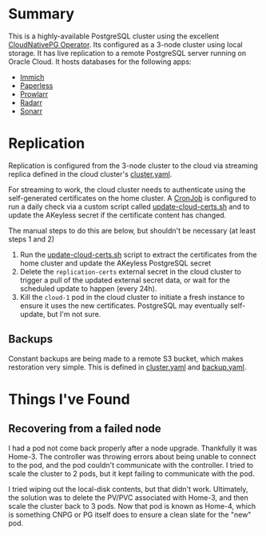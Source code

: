 # Summary
This is a highly-available PostgreSQL cluster using the excellent [CloudNativePG Operator](https://cloudnative-pg.io/). Its configured as a 3-node cluster using local storage. It has live replication to a remote PostgreSQL server running on Oracle Cloud. It hosts databases for the following apps:

* [Immich](/manifests/media-apps/immich)
* [Paperless](/manifests/apps/paperless)
* [Prowlarr](/manifests/media-apps/prowlarr)
* [Radarr](/manifests/media-apps/radarr)
* [Sonarr](/manifests/media-apps/sonarr)

# Replication
Replication is configured from the 3-node cluster to the cloud via streaming replica defined in the cloud cluster's [cluster.yaml](overlays/cloud/cluster.yaml).

For streaming to work, the cloud cluster needs to authenticate using the self-generated certificates on the home cluster. A [CronJob](overlays/home/cronjob-akeyless-update.yaml) is configured to run a daily check via a custom script called [update-cloud-certs.sh](scripts/update-cloud-certs.sh) and to update the AKeyless secret if the certificate content has changed. 

The manual steps to do this are below, but shouldn't be necessary (at least steps 1 and 2)
1. Run the [update-cloud-certs.sh](scripts/update-cloud-certs.sh) script to extract the certificates from the home cluster and update the AKeyless PostgreSQL secret
2. Delete the `replication-certs` external secret in the cloud cluster to trigger a pull of the updated external secret data, or wait for the scheduled update to happen (every 24h).
3. Kill the `cloud-1` pod in the cloud cluster to initiate a fresh instance to ensure it uses the new certificates. PostgreSQL may eventually self-update, but I'm not sure.

## Backups
Constant backups are being made to a remote S3 bucket, which makes restoration very simple. This is defined in [cluster.yaml](overlays/home/cluster.yaml) and [backup.yaml](overlays/home/backup.yaml).

# Things I've Found
## Recovering from a failed node
I had a pod not come back properly after a node upgrade. Thankfully it was Home-3. The controller was throwing errors about being unable to connect to the pod, and the pod couldn't communicate with the controller. I tried to scale the cluster to 2 pods, but it kept failing to communicate with the pod.

I tried wiping out the local-disk contents, but that didn't work. Ultimately, the solution was to delete the PV/PVC associated with Home-3, and then scale the cluster back to 3 pods. Now that pod is known as Home-4, which is something CNPG or PG itself does to ensure a clean slate for the "new" pod.